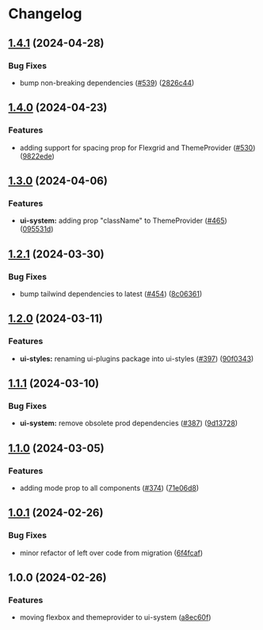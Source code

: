 # Changelog

## [1.4.1](https://github.com/aversini/ui-components/compare/ui-system-v1.4.0...ui-system-v1.4.1) (2024-04-28)


### Bug Fixes

* bump non-breaking dependencies ([#539](https://github.com/aversini/ui-components/issues/539)) ([2826c44](https://github.com/aversini/ui-components/commit/2826c44c5a55bf45b97072a1865964c30d05a302))

## [1.4.0](https://github.com/aversini/ui-components/compare/ui-system-v1.3.0...ui-system-v1.4.0) (2024-04-23)


### Features

* adding support for spacing prop for Flexgrid and ThemeProvider ([#530](https://github.com/aversini/ui-components/issues/530)) ([9822ede](https://github.com/aversini/ui-components/commit/9822ede6f387450c345bf6d94b566b65739f916a))

## [1.3.0](https://github.com/aversini/ui-components/compare/ui-system-v1.2.1...ui-system-v1.3.0) (2024-04-06)


### Features

* **ui-system:** adding prop "className" to ThemeProvider ([#465](https://github.com/aversini/ui-components/issues/465)) ([095531d](https://github.com/aversini/ui-components/commit/095531d8879659f38c9e43f226d3336310277c02))

## [1.2.1](https://github.com/aversini/ui-components/compare/ui-system-v1.2.0...ui-system-v1.2.1) (2024-03-30)


### Bug Fixes

* bump tailwind dependencies to latest ([#454](https://github.com/aversini/ui-components/issues/454)) ([8c06361](https://github.com/aversini/ui-components/commit/8c0636164432be100410778d810ec6c3a6613c9b))

## [1.2.0](https://github.com/aversini/ui-components/compare/ui-system-v1.1.1...ui-system-v1.2.0) (2024-03-11)


### Features

* **ui-styles:** renaming ui-plugins package into ui-styles ([#397](https://github.com/aversini/ui-components/issues/397)) ([90f0343](https://github.com/aversini/ui-components/commit/90f0343fd8858a4a28a14b6b412ee48484c4ae14))

## [1.1.1](https://github.com/aversini/ui-components/compare/ui-system-v1.1.0...ui-system-v1.1.1) (2024-03-10)


### Bug Fixes

* **ui-system:** remove obsolete prod dependencies ([#387](https://github.com/aversini/ui-components/issues/387)) ([9d13728](https://github.com/aversini/ui-components/commit/9d13728a7e5a341ecaa16854f6d0f9953cfae2f6))

## [1.1.0](https://github.com/aversini/ui-components/compare/ui-system-v1.0.1...ui-system-v1.1.0) (2024-03-05)


### Features

* adding mode prop to all components ([#374](https://github.com/aversini/ui-components/issues/374)) ([71e06d8](https://github.com/aversini/ui-components/commit/71e06d8c050be82f56f5b1f798502c9c9ddec9fd))

## [1.0.1](https://github.com/aversini/ui-components/compare/ui-system-v1.0.0...ui-system-v1.0.1) (2024-02-26)


### Bug Fixes

* minor refactor of left over code from migration ([6f4fcaf](https://github.com/aversini/ui-components/commit/6f4fcaf13e94b48f3e8915af3fc403bcab0ebe21))

## 1.0.0 (2024-02-26)


### Features

* moving flexbox and themeprovider to ui-system ([a8ec60f](https://github.com/aversini/ui-components/commit/a8ec60f561ee4ffdb7ddd3ae491bd99131d2fe89))
